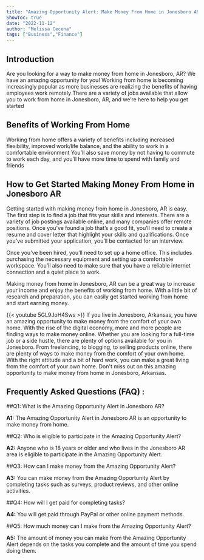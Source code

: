 ```yaml
---
title: "Amazing Opportunity Alert: Make Money From Home in Jonesboro AR!"
ShowToc: true 
date: "2022-11-12"
author: "Melissa Cecena" 
tags: ["Business","Finance"]
---
```

## Introduction 
Are you looking for a way to make money from home in Jonesboro, AR? We have an amazing opportunity for you! Working from home is becoming increasingly popular as more businesses are realizing the benefits of having employees work remotely There are a variety of jobs available that allow you to work from home in Jonesboro, AR, and we’re here to help you get started 

## Benefits of Working From Home 
Working from home offers a variety of benefits including increased flexibility, improved work/life balance, and the ability to work in a comfortable environment You’ll also save money by not having to commute to work each day, and you’ll have more time to spend with family and friends 

## How to Get Started Making Money From Home in Jonesboro AR 
Getting started with making money from home in Jonesboro, AR is easy. The first step is to find a job that fits your skills and interests. There are a variety of job postings available online, and many companies offer remote positions. Once you’ve found a job that’s a good fit, you’ll need to create a resume and cover letter that highlight your skills and qualifications. Once you’ve submitted your application, you’ll be contacted for an interview. 

Once you’ve been hired, you’ll need to set up a home office. This includes purchasing the necessary equipment and setting up a comfortable workspace. You’ll also need to make sure that you have a reliable internet connection and a quiet place to work. 

Making money from home in Jonesboro, AR can be a great way to increase your income and enjoy the benefits of working from home. With a little bit of research and preparation, you can easily get started working from home and start earning money.

{{< youtube 5GL9JoH4Sws >}} 
If you live in Jonesboro, Arkansas, you have an amazing opportunity to make money from the comfort of your own home. With the rise of the digital economy, more and more people are finding ways to make money online. Whether you are looking for a full-time job or a side hustle, there are plenty of options available for you in Jonesboro. From freelancing, to blogging, to selling products online, there are plenty of ways to make money from the comfort of your own home. With the right attitude and a bit of hard work, you can make a great living from the comfort of your own home. Don't miss out on this amazing opportunity to make money from home in Jonesboro, Arkansas.

## Frequently Asked Questions (FAQ) :
##Q1: What is the Amazing Opportunity Alert in Jonesboro AR? 

**A1:** The Amazing Opportunity Alert in Jonesboro AR is an opportunity to make money from home. 

##Q2: Who is eligible to participate in the Amazing Opportunity Alert?

**A2:** Anyone who is 18 years or older and who lives in the Jonesboro AR area is eligible to participate in the Amazing Opportunity Alert. 

##Q3: How can I make money from the Amazing Opportunity Alert?

**A3:** You can make money from the Amazing Opportunity Alert by completing tasks such as surveys, product reviews, and other online activities. 

##Q4: How will I get paid for completing tasks?

**A4:** You will get paid through PayPal or other online payment methods. 

##Q5: How much money can I make from the Amazing Opportunity Alert?

**A5:** The amount of money you can make from the Amazing Opportunity Alert depends on the tasks you complete and the amount of time you spend doing them.



